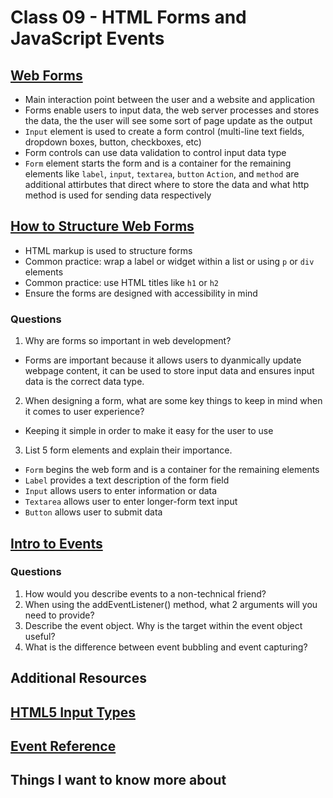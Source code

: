 # Class 09 - HTML Forms and JavaScript Events

## [Web Forms](https://developer.mozilla.org/en-US/docs/Learn/Forms/Your_first_form)
- Main interaction point between the user and a website and application
- Forms enable users to input data, the web server processes and stores the data, the the user will see some sort of page update as the output
- ```Input``` element is used to create a form control (multi-line text fields, dropdown boxes, button, checkboxes, etc)
- Form controls can use data validation to control input data type
- ``` Form ``` element starts the form and is a container for the remaining elements like ```label```, ```input```, ```textarea```, ```button```
```Action```, and ```method``` are additional attirbutes that direct where to store the data and what http method is used for sending data respectively

## [How to Structure Web Forms](https://developer.mozilla.org/en-US/docs/Learn/Forms/How_to_structure_a_web_form)
- HTML markup is used to structure forms
- Common practice: wrap a label or widget within a list or using ```p``` or ```div``` elements
- Common practice: use HTML titles like ```h1``` or ```h2```
- Ensure the forms are designed with accessibility in mind 

### Questions
1. Why are forms so important in web development?
- Forms are important because it allows users to dyanmically update webpage content, it can be used to store input data and ensures input data is the correct data type.
2. When designing a form, what are some key things to keep in mind when it comes to user experience?
- Keeping it simple in order to make it easy for the user to use
3. List 5 form elements and explain their importance.
- ```Form``` begins the web form and is a container for the remaining elements
- ```Label``` provides a text description of the form field
- ```Input``` allows users to enter information or data
- ```Textarea``` allows user to enter longer-form text input
- ```Button``` allows user to submit data

## [Intro to Events](https://developer.mozilla.org/en-US/docs/Learn/JavaScript/Building_blocks/Events)

### Questions
1. How would you describe events to a non-technical friend?
2. When using the addEventListener() method, what 2 arguments will you need to provide?
3. Describe the event object. Why is the target within the event object useful?
4. What is the difference between event bubbling and event capturing?

## Additional Resources

## [HTML5 Input Types](https://developer.mozilla.org/en-US/docs/Learn/Forms/HTML5_input_types)

## [Event Reference](https://developer.mozilla.org/en-US/docs/Web/Events)

## Things I want to know more about

